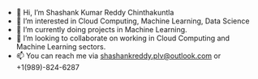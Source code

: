- 👋 Hi, I’m Shashank Kumar Reddy Chinthakuntla
- 👀 I’m interested in Cloud Computing, Machine Learning, Data Science
- 🌱 I’m currently doing projects in Machine Learning.
- 💞️ I’m looking to collaborate on working in Cloud Computing and Machine Learning sectors.
- 📫 You can reach me via shashankreddy.plv@outlook.com or +1(989)-824-6287

<!---
shashankreddie/shashankreddie is a ✨ special ✨ repository because its `README.md` (this file) appears on your GitHub profile.
You can click the Preview link to take a look at your changes.
--->
